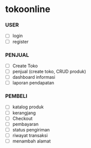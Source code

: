# tokoonline

### USER
- [ ] login
- [ ] register

### PENJUAL
- [ ] Create Toko 
- [ ] penjual (create toko, CRUD produk)
- [ ] dashboard informasi
- [ ] laporan pendapatan

### PEMBELI
- [ ] katalog produk
- [ ] kerangjang
- [ ] Checkout
- [ ] pembayaran
- [ ] status pengiriman
- [ ] riwayat transaksi
- [ ] menambah alamat

